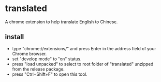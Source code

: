 # translated
A chrome extension to help translate English to Chinese.

## install
- type "chrome://extensions/" and press Enter in the address field of your Chrome browser.
- set "develop mode" to "on" status.
- press "load unpacked" to select to root folder of "translated" unzipped from the release package.
- press "Ctrl+Shift+F" to open this tool.
